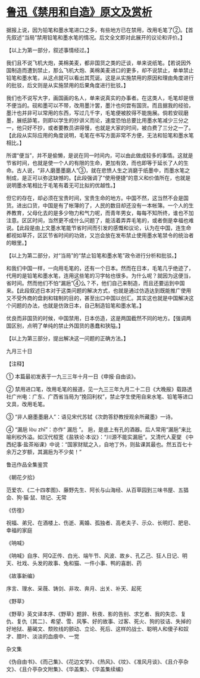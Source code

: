 # [鲁迅《禁用和自造》原文及赏析](https://www.vrrw.net/wx/8232.html)

据报上说，因为铅笔和墨水笔进口之多，有些地方已在禁用，改用毛笔了②。【首先叙述“当局”禁用铅笔和墨水笔的情况。后文全文即对此展开的议论和评价。】

【以上为第一部分，叙述事情经过。】

我们且不说飞机大炮，美棉美麦，都非国货之类的迂谈，单来说纸笔。【若说因外国制造而遭到禁止，那么飞机大炮、美棉美麦进口的更多，却不说禁止，单单禁止铅笔和墨水笔，从这点就可以看出其荒诞。这是从实施禁用的原因和理由角度进行的批驳，后文则是从实施禁用的后果角度进行批驳。】



我们也不说写大字，画国画的名人，单来说真实的办事者。在这类人，毛笔却是很不便当的。砚和墨可以不带，改用墨汁罢，墨汁也何尝有国货。而且据我的经验，墨汁也并非可以常用的东西，写过几千字，毛笔便被胶得不能施展。倘若安砚磨墨，展纸舔笔，则即以学生的抄讲义而论，速度恐怕总要比用墨水笔减少三分之一，他只好不抄，或者要教员讲得慢，也就是大家的时间，被白费了三分之一了。【此段从实际应用的角度说明，毛笔在书写方面非常不方便，无法和铅笔和墨水笔相比。】

所谓“便当”，并不是偷懒，是说在同一时间内，可以由此做成较多的事情。这就是节省时间，也就是使一个人的有限的生命，更加有效，而也即等于延长了人的生命。古人说，“非人磨墨墨磨人”③，就在悲愤人生之消磨于纸墨中，而墨水笔之制成，是正可以弥这缺憾的。【此段强调了“使用便捷”的意义和价值所在，也就是说明墨水笔相比于毛笔有着无可比拟的优越性。】

但它的存在，却必须在宝贵时间，宝贵生命的地方。中国不然，这当然不会是国货。进出口货，中国是有了帐簿的了，人民的数目却还没有一本帐簿。一个人的生养教育，父母化去的是多少物力和气力呢，而青年男女，每每不知所终，谁也不加注意。区区时间，当然更不成什么问题了，能活着弄弄毛笔的，或者倒是幸福也难说。【此段是由上文墨水笔能节省时间而引发的感慨和议论，认为在中国，连生命都视如草芥，区区节省时间的功效，又岂会放在发布禁止使用墨水笔禁令的统治者的眼里。】

【以上为第二部分，对“当局”的“禁止铅笔和墨水笔”政令进行分析和批驳。】

和我们中国一样，一向用毛笔的，还有一个日本。然而在日本，毛笔几乎绝迹了，代用的是铅笔和墨水笔，连用这些笔的习字帖也很多。为什么呢？就因为这便当，省时间。然而他们不怕“漏巵”④么？不，他们自己来制造，而且还要运到中国来。【此段叙述日本对于这类问题的解决方式，也就是通过仿造达到既能推广使用又不受外商的盘剥和辖制的目的，甚至出口中国以创汇。其实这也就是中国解决这个问题的办法，也就是仿效日本，自己制造铅笔和墨水笔。】

优良而非国货的时候，中国禁用，日本仿造，这是两国截然不同的地方。【强调两国区别，点明了单纯的禁止外国货的愚蠢和狭隘。】

【以上为第三部分，提出解决这一问题的正确方法。】



九月三十日





【注释】

① 本篇最初发表于一九三三年十月一日《申报·自由谈》。

② 禁用进口笔，改用毛笔的报道，见一九三三年九月二十二日《大晚报》载路透社广州电：广东、广西省当局为“挽回利权”，禁止学生使用自来水笔、铅笔等进口文具，改用毛笔。

③ “非人磨墨墨磨人”：语见宋代苏轼《次韵答舒教授观余所藏墨》一诗。



④ “漏巵 lòu zhī”：亦作“ 漏卮 ”。 巵，是底上有孔的酒器。后人常用“漏巵”来比喻利权外溢。如汉代桓宽《盐铁论·本议》：“川源不能实漏巵”。又清代人夏燮 《中西纪事·盐茶裕课》中说：“国家财赋之入，自地丁外，则盐课其最也。然五百七十余万之岁额，其漏巵为不少矣！”

鲁迅作品全集鉴赏

《朝花夕拾》

范爱农、《二十四孝图》、藤野先生、阿长与山海经、从百草园到三味书屋、五猖会、狗·猫·鼠、琐记、无常

《仿徨》

祝福、弟兄、在酒楼上、伤逝、离婚、孤独者、高老夫子、示众、长明灯、肥皂、幸福的家庭

《呐喊》

《呐喊》自序、阿Q正传、白光、端午节、风波、故乡、孔乙己、狂人日记、明天、社戏、头发的故事、兔和猫、一件小事、鸭的喜剧、药

《故事新编》

序言、理水、采薇、铸剑、非攻、奔月、出关、补天、起死

《野草》

《野草》英文译本序、《野草》题辞、秋夜、影的告别、求乞者、我的失恋、复仇、复仇〔其二〕、希望、雪、风筝、好的故事、过客、死火、狗的驳诘、失掉的好地狱、墓碣文、颓败线的颤动、立论、死后、这样的战士、聪明人和傻子和奴才、腊叶、淡淡的血痕中、一觉

杂文集

《伪自由书》、《而己集》、《花边文学》、《热风》、《坟》、《准风月谈》、《且介亭杂文》、《且介亭杂文附集》、《华盖集》、《华盖集续编》

